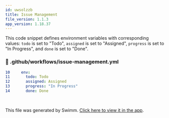 ```yaml
---
id: uwsolzzb
title: Issue Management
file_version: 1.1.3
app_version: 1.18.37
---
```


This code snippet defines environment variables with corresponding values: `todo` is set to "Todo", `assigned` is set to "Assigned", `progress` is set to "In Progress", and `done` is set to "Done".
<!-- NOTE-swimm-snippet: the lines below link your snippet to Swimm -->
### 📄 .github/workflows/issue-management.yml
```yaml
10     env:
11       todo: Todo
12       assigned: Assigned
13       progress: "In Progress"
14       done: Done
```

<br/>

This file was generated by Swimm. [Click here to view it in the app](https://app.swimm.io/repos/Z2l0aHViJTNBJTNBY29sbGFib3JhdGUtZWZmZWN0aXZlbHklM0ElM0F0aW0td2hpdGUtZXNyaQ==/docs/uwsolzzb).
